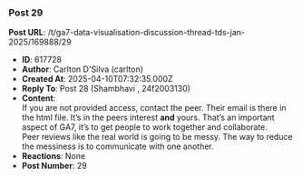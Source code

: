 ### Post 29
**Post URL**: /t/ga7-data-visualisation-discussion-thread-tds-jan-2025/169888/29
- **ID**: 617728
- **Author**: Carlton D'Silva (carlton)
- **Created At**: 2025-04-10T07:32:35.000Z
- **Reply To**: Post 28 (Shambhavi , 24f2003130)
- **Content**:  
  If you are not provided access, contact the peer. Their email is there in the html file. It’s in the peers interest <strong>and</strong> yours. That’s an important aspect of GA7, it’s to get people to work together and collaborate.<br>
Peer reviews like the real world is going to be messy. The way to reduce the messiness is to communicate with one another.
- **Reactions**: None
- **Post Number**: 29

